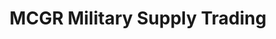 ---
title: "MCGR Military Supply Trading"
url: /batangas-city/mcgr-military-supply-trading/
shop: Kleidung
---
